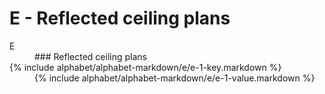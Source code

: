 <div data-role="collapsible" data-inset="false">
	<h1 class="cart-collapsible-div">E - Reflected ceiling plans</h1>


<dl>

<dt class="alphabet-table-key-letter">
<div markdown="1" >
E
</div>
</dt>
<dd class="alphabet-table-value">
<div markdown="1">
### Reflected ceiling plans
</div>
</dd>

<dt>
<div markdown="1">
{% include alphabet/alphabet-markdown/e/e-1-key.markdown %}
</div>
</dt>
<dd>
<div markdown="1">
{% include alphabet/alphabet-markdown/e/e-1-value.markdown %}
</div>
</dd>

</dl>

</div>